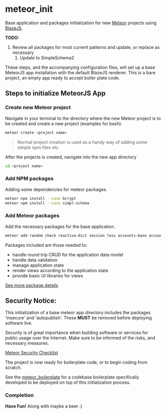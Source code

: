 # meteor_init

Base application and packages initialization for new [Meteor](https://www.meteor.com/) projects using [BlazeJS](http://blazejs.org/).

**TODO:**
1. Review all packages for most current patterns and update, or replace as necessary
	1. Update to SimpleSchema2

These steps, and the accompanying configuration files, will set up a base MeteorJS app installation with the default BlazeJS renderer. This is a bare project, an empty app ready to accept boiler plate code.

## Steps to initialize MeteorJS App

### Create new Meteor project

Navigate in your terminal to the directory where the new Meteor project is to be created and create a new project (examples for bash):

```bash
meteor create <project name>
```
> Normal project creation is used as a handy way of adding some simple npm files etc.

After the projects is created, navigate into the new app directory

```bash
cd <project name>
```

### Add NPM packages

Adding some dependencies for meteor packages.

```bash
meteor npm install --save bcrypt
meteor npm install --save simpl-schema
```

### Add Meteor packages

Add the necessary packages for the base application.

```bash
meteor add random check reactive-dict session less accounts-base accounts-password alanning:roles aldeed:collection2-core aldeed:autoform aldeed:autoform-bs-datepicker aldeed:template-extension kadira:flow-router kadira:blaze-layout arillo:flow-router-helpers gwendall:body-events msavin:mongol twbs:bootstrap
```

Packages included are those needed to:

* handle round trip CRUD for the application data model
* handle data validation 
* manage application state
* render views according to the application state
* provide basic UI libraries for views

[See more package details](../master/packages.md)

## Security Notice:

This initialization of a base meteor app directory includes the packages 'insecure' and 'autopublish'. These **MUST** be removed before deploying software live.

Security is of great importance when building software or services for public usage over the Internet. Make sure to be informed of the risks, and necessary measures.

[Meteor Security Checklist](https://meteorjs.club/MeteorSecurityChecklist.pdf?__s=qmhqtnitpz5xzsmztn8g)

The project is now ready for boilerplate code, or to begin coding from scratch.

See the [meteor_boilerplate](https://github.com/robertdavid010/meteor_boilerplate) for a codebase boilerplate specifically developed to be deployed on top of this initialization process.

### Completion

**Have Fun!** Along with maybe a beer :)
